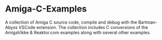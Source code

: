 # Amiga-C-Examples
A collection of Amiga C source code, compile and debug with the Bartman-Abyss VSCode extension.
The collection includes C conversions of the AmigaVikke & Reaktor.com examples along with several other examples.
